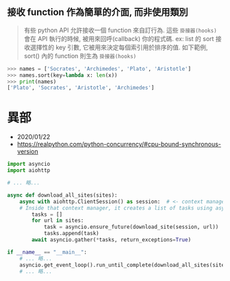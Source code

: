 
## 接收 function 作為簡單的介面, 而非使用類別

> 有些 python API 允許接收一個 function 來自訂行為. 這些 `掛接器(hooks)` 會在 API 執行的時候, 被用來回呼(callback) 你的程式碼.
  ex: list 的 sort 接收選擇性的 key 引數, 它被用來決定每個索引用於排序的值.
  如下範例, sort() 內的 function 則生為 `掛接器(hooks)`

```py
>>> names = ['Socrates', 'Archimedes', 'Plato', 'Aristotle']
>>> names.sort(key=lambda x: len(x))
>>> print(names)
['Plato', 'Socrates', 'Aristotle', 'Archimedes']

```



# 異部

- 2020/01/22
- https://realpython.com/python-concurrency/#cpu-bound-synchronous-version

```py
import asyncio
import aiohttp

# ... 略...

async def download_all_sites(sites):
    async with aiohttp.ClientSession() as session:  # <- context manager
    # Inside that context manager, it creates a list of tasks using asyncio.ensure_future(), which also takes care of starting them. Once all the tasks are created, this function uses asyncio.gather() to keep the session context alive until all of the tasks have completed.
        tasks = []
        for url in sites:
            task = asyncio.ensure_future(download_site(session, url))
            tasks.append(task)
        await asyncio.gather(*tasks, return_exceptions=True)

if __name__ == "__main__":
    # ... 略...
    asyncio.get_event_loop().run_until_complete(download_all_sites(sites))  # py3.7, 可使用 asyncio.run(XXX) 來代替
    # ... 略...
```
